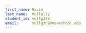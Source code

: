 ```yaml
---
first_name: Gavin
last_name:  Mullally
student_id: mullg389
email:      mullg389@newschool.edu
---
```

